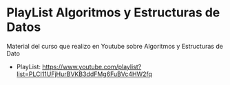 # PlayList Algoritmos y Estructuras de Datos

Material del curso que realizo en Youtube sobre Algoritmos y Estructuras de Dato

* PlayList: https://www.youtube.com/playlist?list=PLCl11UFjHurBVKB3ddFMg6FuBVc4HW2fq
